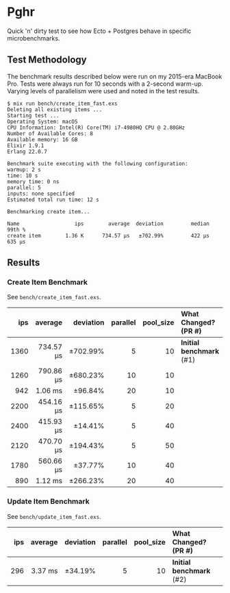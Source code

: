 # Pghr

Quick 'n' dirty test to see how Ecto + Postgres behave in specific microbenchmarks.

## Test Methodology

The benchmark results described below were run on my 2015-era MacBook Pro. Tests were always run for 10 seconds with a 2-second warm-up. Varying levels of parallelism were used and noted in the test results.

```
$ mix run bench/create_item_fast.exs 
Deleting all existing items ...
Starting test ...
Operating System: macOS
CPU Information: Intel(R) Core(TM) i7-4980HQ CPU @ 2.80GHz
Number of Available Cores: 8
Available memory: 16 GB
Elixir 1.9.1
Erlang 22.0.7

Benchmark suite executing with the following configuration:
warmup: 2 s
time: 10 s
memory time: 0 ns
parallel: 5
inputs: none specified
Estimated total run time: 12 s

Benchmarking create item...

Name                  ips        average  deviation         median         99th %
create item        1.36 K      734.57 μs   ±702.99%         422 μs         635 μs
```

## Results

### Create Item Benchmark

See `bench/create_item_fast.exs`.

   ips |   average | deviation | parallel | pool_size | What Changed? (PR #)
------:|----------:|----------:|---------:|----------:|:---
  1360 | 734.57 μs |  ±702.99% |        5 |        10 | **Initial benchmark** (#1)
  1260 | 790.86 μs |  ±680.23% |       10 |        10 |
   942 |   1.06 ms |   ±96.84% |       20 |        10 |
  2200 | 454.16 μs |  ±115.65% |        5 |        20 |
  2400 | 415.93 μs |   ±14.41% |        5 |        40 |
  2120 | 470.70 μs |  ±194.43% |        5 |        50 |
  1780 | 560.66 μs |   ±37.77% |       10 |        40 |
   890 |   1.12 ms |  ±266.23% |       20 |        40 |

### Update Item Benchmark

See `bench/update_item_fast.exs`.

   ips |   average | deviation | parallel | pool_size | What Changed? (PR #)
------:|----------:|----------:|---------:|----------:|:---
   296 |   3.37 ms |   ±34.19% |        5 |        10 | **Initial benchmark** (#2)
   
